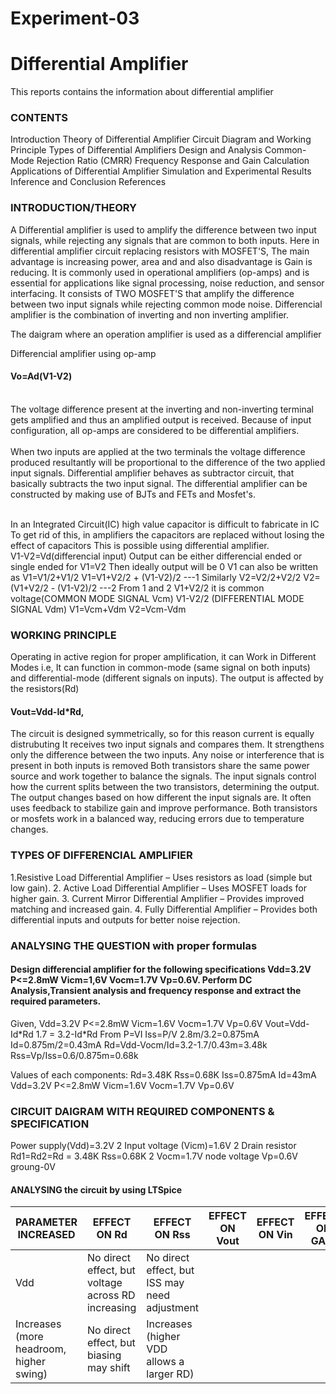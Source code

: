 # Experiment-03
<h1>Differential Amplifier</h1>
This reports contains the information about differential amplifier
<h3>CONTENTS</h3>
Introduction
Theory of Differential Amplifier
Circuit Diagram and Working Principle
Types of Differential Amplifiers
Design and Analysis
Common-Mode Rejection Ratio (CMRR)
Frequency Response and Gain Calculation
Applications of Differential Amplifier
Simulation and Experimental Results
Inference and Conclusion
References



<h3>INTRODUCTION/THEORY</h3>
  A Differential amplifier is used to amplify the difference between two input signals, while rejecting any signals that are common to both inputs. Here in differential amplifier circuit replacing resistors with MOSFET'S, The main advantage is increasing power, area and           and also disadvantage is Gain is reducing.  It is commonly used in operational amplifiers (op-amps) and is essential for applications like signal processing, noise reduction, and sensor interfacing. It consists of TWO MOSFET'S that amplify the difference between two input signals while rejecting common mode noise. Differencial amplifier is the combination of inverting and non inverting amplifier.

The daigram where an operation amplifier is used as a differencial amplifier


Differencial amplifier using op-amp
<h4>Vo=Ad(V1-V2)</h4> 
<br>The voltage difference present at the inverting and non-inverting terminal gets amplified and thus an amplified output is received. Because of input configuration, all op-amps are considered to be differential amplifiers.</br>
<br>When two inputs are applied at the two terminals the voltage difference produced resultantly will be proportional to the difference of the two applied input signals. Differential amplifier behaves as subtractor circuit, that basically subtracts the two input signal. The differential amplifier can be constructed by making use of BJTs and FETs and Mosfet's.</br>

<br>In an Integrated Circuit(IC) high value capacitor is difficult to fabricate in IC
To get rid of this, in amplifiers the capacitors are replaced without losing the effect of capacitors
This is possible using differential amplifier.</br>
V1-V2=Vd(differencial input)
Output can be either differencial ended or single ended
for V1=V2 Then ideally output will be 0
V1 can also be written as 
V1=V1/2+V1/2
V1=V1+V2/2 + (V1-V2)/2 ---1
Similarly
V2=V2/2+V2/2
V2=(V1+V2/2 - (V1-V2)/2 ---2
From 1 and 2
V1+V2/2    it is common voltage(COMMON MODE SIGNAL Vcm)
V1-V2/2    (DIFFERENTIAL MODE SIGNAL Vdm)
V1=Vcm+Vdm
V2=Vcm-Vdm

<h3> WORKING PRINCIPLE </h3>
Operating in active region for proper amplification, it can Work in Different Modes i.e, It can function in common-mode (same signal on both inputs) and differential-mode (different signals on inputs).
The output is affected by the resistors(Rd) <h4>Vout=Vdd-Id*Rd,</h4>
The circuit is designed symmetrically, so for this reason current is equally distrubuting
It receives two input signals and compares them.
It strengthens only the difference between the two inputs.
Any noise or interference that is present in both inputs is removed
Both transistors share the same power source and work together to balance the signals.
The input signals control how the current splits between the two transistors, determining the output.
The output changes based on how different the input signals are.
It often uses feedback to stabilize gain and improve performance.
Both transistors or mosfets work in a balanced way, reducing errors due to temperature changes.

<h3>TYPES OF DIFFERENCIAL AMPLIFIER</h3>
1.Resistive Load Differential Amplifier – Uses resistors as load (simple but low gain).
2. Active Load Differential Amplifier – Uses MOSFET loads for higher gain.
3. Current Mirror Differential Amplifier – Provides improved matching and increased gain.
4. Fully Differential Amplifier – Provides both differential inputs and outputs for better noise rejection.


<h3>ANALYSING THE QUESTION with proper formulas</h3>
<h4>Design differencial amplifier for the following specifications Vdd=3.2V  P<=2.8mW  Vicm=1,6V  Vocm=1.7V Vp=0.6V. Perform DC Analysis,Transient analysis and frequency response and extract the required parameters. </h4>
Given,
  Vdd=3.2V
  P<=2.8mW
  Vicm=1.6V
  Vocm=1.7V
  Vp=0.6V
Vout=Vdd-Id*Rd
1.7 = 3.2-Id*Rd
From P=VI
Iss=P/V
2.8m/3.2=0.875mA
Id=0.875m/2=0.43mA
Rd=Vdd-Vocm/Id=3.2-1.7/0.43m=3.48k
Rss=Vp/Iss=0.6/0.875m=0.68k

Values of each components:
Rd=3.48K
Rss=0.68K
Iss=0.875mA
Id=43mA
Vdd=3.2V P<=2.8mW Vicm=1.6V Vocm=1.7V Vp=0.6V

<h3>CIRCUIT DAIGRAM WITH REQUIRED COMPONENTS & SPECIFICATION</h3>




Power supply(Vdd)=3.2V
2 Input voltage (Vicm)=1.6V
2 Drain resistor Rd1=Rd2=Rd = 3.48K
Rss=0.68K
2 Vocm=1.7V
node voltage Vp=0.6V
groung-0V

<h4>ANALYSING the circuit by using LTSpice</h4>

 |PARAMETER INCREASED  |EFFECT ON Rd              |EFFECT ON Rss                           |EFFECT ON Vout                         |EFFECT ON Vin                    |EFFECT ON GAIN                 |
 |---------------------|--------------------------|----------------------------------------|---------------------------------------|---------------------------------|-------------------------------|
 |Vdd                  |No direct effect, but voltage across RD increasing|No direct effect, but ISS may need adjustment|
Increases (more headroom, higher swing)|No direct effect, but biasing may shift|Increases (higher VDD allows a larger RD)|

